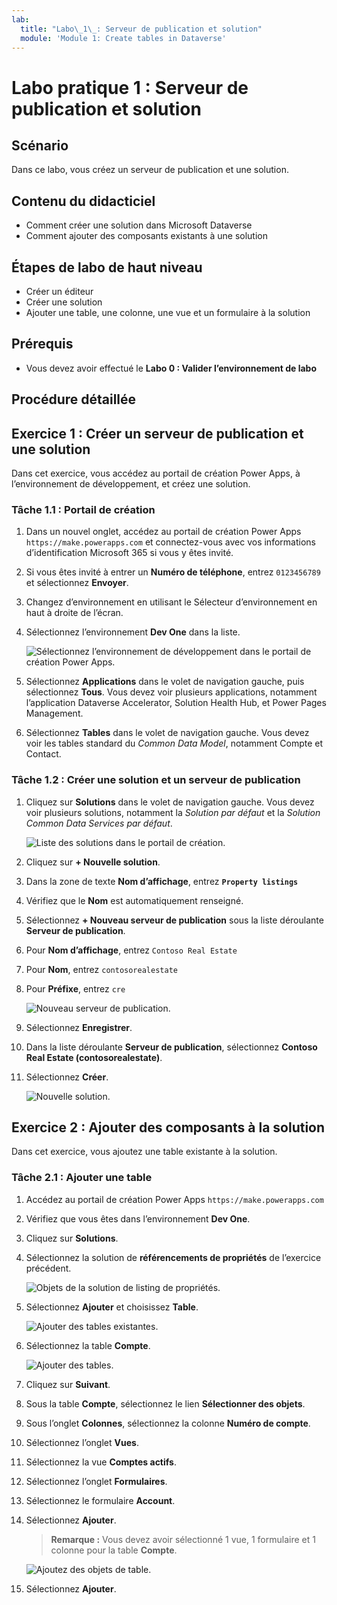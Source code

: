 ```yaml
---
lab:
  title: "Labo\_1\_: Serveur de publication et solution"
  module: 'Module 1: Create tables in Dataverse'
---
```


# Labo pratique 1 : Serveur de publication et solution

## Scénario

Dans ce labo, vous créez un serveur de publication et une solution.

## Contenu du didacticiel

- Comment créer une solution dans Microsoft Dataverse
- Comment ajouter des composants existants à une solution

## Étapes de labo de haut niveau

- Créer un éditeur
- Créer une solution 
- Ajouter une table, une colonne, une vue et un formulaire à la solution
  
## Prérequis

- Vous devez avoir effectué le **Labo 0 : Valider l’environnement de labo**

## Procédure détaillée

## Exercice 1 : Créer un serveur de publication et une solution

Dans cet exercice, vous accédez au portail de création Power Apps, à l’environnement de développement, et créez une solution.

### Tâche 1.1 : Portail de création

1. Dans un nouvel onglet, accédez au portail de création Power Apps `https://make.powerapps.com` et connectez-vous avec vos informations d’identification Microsoft 365 si vous y êtes invité.

1. Si vous êtes invité à entrer un **Numéro de téléphone**, entrez `0123456789` et sélectionnez **Envoyer**.

1. Changez d’environnement en utilisant le Sélecteur d’environnement en haut à droite de l’écran.

1. Sélectionnez l’environnement **Dev One** dans la liste.

    ![Sélectionnez l’environnement de développement dans le portail de création Power Apps.](../media/select-dev-one-environment.png)

1. Sélectionnez **Applications** dans le volet de navigation gauche, puis sélectionnez **Tous**. Vous devez voir plusieurs applications, notamment l’application Dataverse Accelerator, Solution Health Hub, et Power Pages Management.

1. Sélectionnez **Tables** dans le volet de navigation gauche. Vous devez voir les tables standard du *Common Data Model*, notamment Compte et Contact.

### Tâche 1.2 : Créer une solution et un serveur de publication

1. Cliquez sur **Solutions** dans le volet de navigation gauche. Vous devez voir plusieurs solutions, notamment la *Solution par défaut* et la *Solution Common Data Services par défaut*.

    ![Liste des solutions dans le portail de création.](../media/solutions-list.png)

1. Cliquez sur **+ Nouvelle solution**.

1. Dans la zone de texte **Nom d’affichage**, entrez **`Property listings`**

1. Vérifiez que le **Nom** est automatiquement renseigné.

1. Sélectionnez **+ Nouveau serveur de publication** sous la liste déroulante **Serveur de publication**.

1. Pour **Nom d’affichage**, entrez `Contoso Real Estate`

1. Pour **Nom**, entrez `contosorealestate`

1. Pour **Préfixe**, entrez `cre`

    ![Nouveau serveur de publication.](../media/new-publisher.png)

1. Sélectionnez **Enregistrer**.

1. Dans la liste déroulante **Serveur de publication**, sélectionnez **Contoso Real Estate (contosorealestate)**.

1. Sélectionnez **Créer**.

    ![Nouvelle solution.](../media/new-solution.png)

## Exercice 2 : Ajouter des composants à la solution

Dans cet exercice, vous ajoutez une table existante à la solution.

### Tâche 2.1 : Ajouter une table

1. Accédez au portail de création Power Apps `https://make.powerapps.com`

1. Vérifiez que vous êtes dans l’environnement **Dev One**.

1. Cliquez sur **Solutions**.

1. Sélectionnez la solution de **référencements de propriétés** de l’exercice précédent.

    ![Objets de la solution de listing de propriétés.](../media/solution-objects.png)

1. Sélectionnez **Ajouter** et choisissez **Table**.

    ![Ajouter des tables existantes.](../media/add-existing.png)

1. Sélectionnez la table **Compte**.

    ![Ajouter des tables.](../media/add-tables.png)

1. Cliquez sur **Suivant**.

1. Sous la table **Compte**, sélectionnez le lien **Sélectionner des objets**.

1. Sous l’onglet **Colonnes**, sélectionnez la colonne **Numéro de compte**.

1. Sélectionnez l’onglet **Vues**.

1. Sélectionnez la vue **Comptes actifs**.

1. Sélectionnez l’onglet **Formulaires**.

1. Sélectionnez le formulaire **Account**.

1. Sélectionnez **Ajouter**.

    > **Remarque :** Vous devez avoir sélectionné 1 vue, 1 formulaire et 1 colonne pour la table **Compte**.

    ![Ajoutez des objets de table.](../media/add-objects.png)

1. Sélectionnez **Ajouter**.
